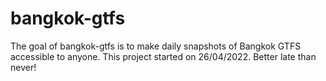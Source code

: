 
<!-- README.md is generated from README.Rmd. Please edit that file -->

# bangkok-gtfs

<!-- badges: start -->
<!-- badges: end -->

The goal of bangkok-gtfs is to make daily snapshots of Bangkok GTFS
accessible to anyone. This project started on 26/04/2022. Better late
than never!
